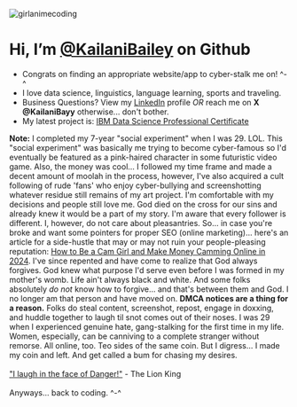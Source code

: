 ![girlanimecoding](https://github.com/KailaniBailey/KailaniBailey/assets/158431578/885aff2c-0cf8-4cc8-80b6-ce4d9abe6352)
# Hi, I’m [@KailaniBailey](https://github.com/KailaniBailey) on Github
-  Congrats on finding an appropriate website/app to cyber-stalk me on! ^-^
-  I love data science, linguistics, language learning, sports and traveling.
-  Business Questions? View my [LinkedIn](https://www.linkedin.com/in/kailanibayy) profile *OR* reach me on **X @KailaniBayy** otherwise... don't bother.
-  My latest project is: [IBM Data Science Professional Certificate](https://github.com/KailaniBailey/IBM-Data-Science-Professional-Certificate)

**Note:** I completed my 7-year "social experiment" when I was 29. LOL. This "social experiment" was basically me trying to become cyber-famous so I'd eventually be featured as a pink-haired character in some futuristic video game. Also, the money was cool... I followed my time frame and made a decent amount of moolah in the process, however, I've also acquired a cult following of rude 'fans' who enjoy cyber-bullying and screenshotting whatever residue still remains of my art project. I'm comfortable with my decisions and people still love me. God died on the cross for our sins and already knew it would be a part of my story. I'm aware that every follower is different. I, however, do not care about pleasantries. So... in case you're broke and want some pointers for proper SEO (online marketing)... here's an article for a side-hustle that may or may not ruin your people-pleasing reputation: [How to Be a Cam Girl and Make Money Camming Online in 2024](https://washingtoncitypaper.com/article/565642/cam-girl/). I've since repented and have come to realize that God always forgives. God knew what purpose I'd serve even before I was formed in my mother's womb. Life ain't always black and white. And some folks absolutely *do not* know how to forgive... and that's between them and God. I no longer am that person and have moved on. **DMCA notices are a thing for a reason.** Folks do steal content, screenshot, repost, engage in doxxing, and huddle together to laugh til snot comes out of their noses. I was 29 when I experienced genuine hate, gang-stalking for the first time in my life. Women, especially, can be canniving to a complete stranger without remorse. All online, too. Teo sides of the same coin. But I digress... I made my coin and left. And get called a bum for chasing my desires. <br><br>
["I laugh in the face of Danger!"](https://youtu.be/FvZ649kW3jM?feature=shared) - The Lion King <br>
<br>
Anyways... back to coding. ^-^
<!---
KailaniBailey/KailaniBailey is a ✨ special ✨ repository because its `README.md` (this file) appears on your GitHub profile.
You can click the Preview link to take a look at your changes.
--->
